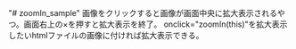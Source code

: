 "# zoomIn_sample" 
画像をクリックすると画像が画面中央に拡大表示されるやつ。画面右上の×を押すと拡大表示を終了。
onclick="zoomIn(this)"を拡大表示したいhtmlファイルの画像に付ければ拡大表示できる。
